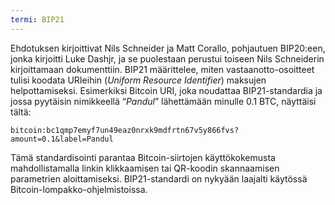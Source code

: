 ```yaml
---
termi: BIP21
---
```


Ehdotuksen kirjoittivat Nils Schneider ja Matt Corallo, pohjautuen BIP20:een, jonka kirjoitti Luke Dashjr, ja se puolestaan perustui toiseen Nils Schneiderin kirjoittamaan dokumenttiin. BIP21 määrittelee, miten vastaanotto-osoitteet tulisi koodata URIeihin (*Uniform Resource Identifier*) maksujen helpottamiseksi. Esimerkiksi Bitcoin URI, joka noudattaa BIP21-standardia ja jossa pyytäisin nimikkeellä “*Pandul*” lähettämään minulle 0.1 BTC, näyttäisi tältä:

```text
bitcoin:bc1qmp7emyf7un49eaz0nrxk9mdfrtn67v5y866fvs?amount=0.1&label=Pandul
``` 

Tämä standardisointi parantaa Bitcoin-siirtojen käyttökokemusta mahdollistamalla linkin klikkaamisen tai QR-koodin skannaamisen parametrien aloittamiseksi. BIP21-standardi on nykyään laajalti käytössä Bitcoin-lompakko-ohjelmistoissa.